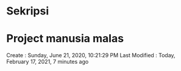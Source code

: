 # Sekripsi
Project manusia malas
=======================================
Create        : Sunday, ‎June ‎21, ‎2020, ‏‎10:21:29 PM
Last Modified : Today, ‎February ‎17, ‎2021, ‏‎7 minutes ago
